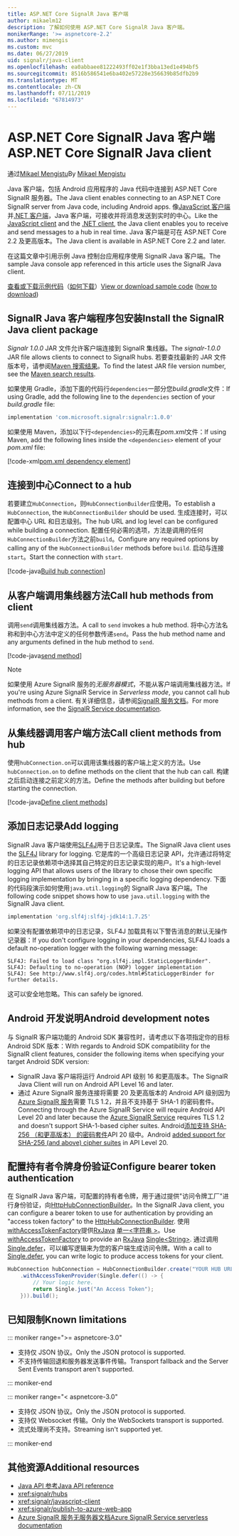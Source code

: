 ```yaml
---
title: ASP.NET Core SignalR Java 客户端
author: mikaelm12
description: 了解如何使用 ASP.NET Core SignalR Java 客户端。
monikerRange: '>= aspnetcore-2.2'
ms.author: mimengis
ms.custom: mvc
ms.date: 06/27/2019
uid: signalr/java-client
ms.openlocfilehash: ea0abbaee81222493ff02e1f3bba13ed1e494bf5
ms.sourcegitcommit: 8516b586541e6ba402e57228e356639b85dfb2b9
ms.translationtype: MT
ms.contentlocale: zh-CN
ms.lasthandoff: 07/11/2019
ms.locfileid: "67814973"
---
```

# <a name="aspnet-core-signalr-java-client"></a><span data-ttu-id="fad5f-103">ASP.NET Core SignalR Java 客户端</span><span class="sxs-lookup"><span data-stu-id="fad5f-103">ASP.NET Core SignalR Java client</span></span>

<span data-ttu-id="fad5f-104">通过[Mikael Mengistu](https://twitter.com/MikaelM_12)</span><span class="sxs-lookup"><span data-stu-id="fad5f-104">By [Mikael Mengistu](https://twitter.com/MikaelM_12)</span></span>

<span data-ttu-id="fad5f-105">Java 客户端，包括 Android 应用程序的 Java 代码中连接到 ASP.NET Core SignalR 服务器。</span><span class="sxs-lookup"><span data-stu-id="fad5f-105">The Java client enables connecting to an ASP.NET Core SignalR server from Java code, including Android apps.</span></span> <span data-ttu-id="fad5f-106">像[JavaScript 客户端](xref:signalr/javascript-client)并[.NET 客户端](xref:signalr/dotnet-client)，Java 客户端，可接收并将消息发送到实时的中心。</span><span class="sxs-lookup"><span data-stu-id="fad5f-106">Like the [JavaScript client](xref:signalr/javascript-client) and the [.NET client](xref:signalr/dotnet-client), the Java client enables you to receive and send messages to a hub in real time.</span></span> <span data-ttu-id="fad5f-107">Java 客户端是可在 ASP.NET Core 2.2 及更高版本。</span><span class="sxs-lookup"><span data-stu-id="fad5f-107">The Java client is available in ASP.NET Core 2.2 and later.</span></span>

<span data-ttu-id="fad5f-108">在这篇文章中引用示例 Java 控制台应用程序使用 SignalR Java 客户端。</span><span class="sxs-lookup"><span data-stu-id="fad5f-108">The sample Java console app referenced in this article uses the SignalR Java client.</span></span>

<span data-ttu-id="fad5f-109">[查看或下载示例代码](https://github.com/aspnet/AspNetCore.Docs/tree/master/aspnetcore/signalr/java-client/sample)（[如何下载](xref:index#how-to-download-a-sample)）</span><span class="sxs-lookup"><span data-stu-id="fad5f-109">[View or download sample code](https://github.com/aspnet/AspNetCore.Docs/tree/master/aspnetcore/signalr/java-client/sample) ([how to download](xref:index#how-to-download-a-sample))</span></span>

## <a name="install-the-signalr-java-client-package"></a><span data-ttu-id="fad5f-110">SignalR Java 客户端程序包安装</span><span class="sxs-lookup"><span data-stu-id="fad5f-110">Install the SignalR Java client package</span></span>

<span data-ttu-id="fad5f-111">*Signalr 1.0.0* JAR 文件允许客户端连接到 SignalR 集线器。</span><span class="sxs-lookup"><span data-stu-id="fad5f-111">The *signalr-1.0.0* JAR file allows clients to connect to SignalR hubs.</span></span> <span data-ttu-id="fad5f-112">若要查找最新的 JAR 文件版本号，请参阅[Maven 搜索结果](https://search.maven.org/search?q=g:com.microsoft.signalr%20AND%20a:signalr)。</span><span class="sxs-lookup"><span data-stu-id="fad5f-112">To find the latest JAR file version number, see the [Maven search results](https://search.maven.org/search?q=g:com.microsoft.signalr%20AND%20a:signalr).</span></span>

<span data-ttu-id="fad5f-113">如果使用 Gradle，添加下面的代码行`dependencies`一部分您*build.gradle*文件：</span><span class="sxs-lookup"><span data-stu-id="fad5f-113">If using Gradle, add the following line to the `dependencies` section of your *build.gradle* file:</span></span>

```gradle
implementation 'com.microsoft.signalr:signalr:1.0.0'
```

<span data-ttu-id="fad5f-114">如果使用 Maven，添加以下行`<dependencies>`的元素在*pom.xml*文件：</span><span class="sxs-lookup"><span data-stu-id="fad5f-114">If using Maven, add the following lines inside the `<dependencies>` element of your *pom.xml* file:</span></span>

[!code-xml[pom.xml dependency element](java-client/sample/pom.xml?name=snippet_dependencyElement)]

## <a name="connect-to-a-hub"></a><span data-ttu-id="fad5f-115">连接到中心</span><span class="sxs-lookup"><span data-stu-id="fad5f-115">Connect to a hub</span></span>

<span data-ttu-id="fad5f-116">若要建立`HubConnection`，则`HubConnectionBuilder`应使用。</span><span class="sxs-lookup"><span data-stu-id="fad5f-116">To establish a `HubConnection`, the `HubConnectionBuilder` should be used.</span></span> <span data-ttu-id="fad5f-117">生成连接时，可以配置中心 URL 和日志级别。</span><span class="sxs-lookup"><span data-stu-id="fad5f-117">The hub URL and log level can be configured while building a connection.</span></span> <span data-ttu-id="fad5f-118">配置任何必需的选项，方法是调用的任何`HubConnectionBuilder`方法之前`build`。</span><span class="sxs-lookup"><span data-stu-id="fad5f-118">Configure any required options by calling any of the `HubConnectionBuilder` methods before `build`.</span></span> <span data-ttu-id="fad5f-119">启动与连接`start`。</span><span class="sxs-lookup"><span data-stu-id="fad5f-119">Start the connection with `start`.</span></span>

[!code-java[Build hub connection](java-client/sample/src/main/java/Chat.java?range=16-17)]

## <a name="call-hub-methods-from-client"></a><span data-ttu-id="fad5f-120">从客户端调用集线器方法</span><span class="sxs-lookup"><span data-stu-id="fad5f-120">Call hub methods from client</span></span>

<span data-ttu-id="fad5f-121">调用`send`调用集线器方法。</span><span class="sxs-lookup"><span data-stu-id="fad5f-121">A call to `send` invokes a hub method.</span></span> <span data-ttu-id="fad5f-122">将中心方法名称和到中心方法中定义的任何参数传递`send`。</span><span class="sxs-lookup"><span data-stu-id="fad5f-122">Pass the hub method name and any arguments defined in the hub method to `send`.</span></span>

[!code-java[send method](java-client/sample/src/main/java/Chat.java?range=28)]

> [!NOTE]
> <span data-ttu-id="fad5f-123">如果使用 Azure SignalR 服务的*无服务器模式*，不能从客户端调用集线器方法。</span><span class="sxs-lookup"><span data-stu-id="fad5f-123">If you're using Azure SignalR Service in *Serverless mode*, you cannot call hub methods from a client.</span></span> <span data-ttu-id="fad5f-124">有关详细信息，请参阅[SignalR 服务文档](/azure/azure-signalr/signalr-concept-serverless-development-config)。</span><span class="sxs-lookup"><span data-stu-id="fad5f-124">For more information, see the [SignalR Service documentation](/azure/azure-signalr/signalr-concept-serverless-development-config).</span></span>

## <a name="call-client-methods-from-hub"></a><span data-ttu-id="fad5f-125">从集线器调用客户端方法</span><span class="sxs-lookup"><span data-stu-id="fad5f-125">Call client methods from hub</span></span>

<span data-ttu-id="fad5f-126">使用`hubConnection.on`可以调用该集线器的客户端上定义的方法。</span><span class="sxs-lookup"><span data-stu-id="fad5f-126">Use `hubConnection.on` to define methods on the client that the hub can call.</span></span> <span data-ttu-id="fad5f-127">构建之后启动连接之前定义的方法。</span><span class="sxs-lookup"><span data-stu-id="fad5f-127">Define the methods after building but before starting the connection.</span></span>

[!code-java[Define client methods](java-client/sample/src/main/java/Chat.java?range=19-21)]

## <a name="add-logging"></a><span data-ttu-id="fad5f-128">添加日志记录</span><span class="sxs-lookup"><span data-stu-id="fad5f-128">Add logging</span></span>

<span data-ttu-id="fad5f-129">SignalR Java 客户端使用[SLF4J](https://www.slf4j.org/)用于日志记录库。</span><span class="sxs-lookup"><span data-stu-id="fad5f-129">The SignalR Java client uses the [SLF4J](https://www.slf4j.org/) library for logging.</span></span> <span data-ttu-id="fad5f-130">它是库的一个高级日志记录 API，允许通过将特定的日志记录依赖项中选择其自己特定的日志记录实现的用户。</span><span class="sxs-lookup"><span data-stu-id="fad5f-130">It's a high-level logging API that allows users of the library to chose their own specific logging implementation by bringing in a specific logging dependency.</span></span> <span data-ttu-id="fad5f-131">下面的代码段演示如何使用`java.util.logging`的 SignalR Java 客户端。</span><span class="sxs-lookup"><span data-stu-id="fad5f-131">The following code snippet shows how to use `java.util.logging` with the SignalR Java client.</span></span>

```gradle
implementation 'org.slf4j:slf4j-jdk14:1.7.25'
```

<span data-ttu-id="fad5f-132">如果没有配置依赖项中的日志记录，SLF4J 加载具有以下警告消息的默认无操作记录器：</span><span class="sxs-lookup"><span data-stu-id="fad5f-132">If you don't configure logging in your dependencies, SLF4J loads a default no-operation logger with the following warning message:</span></span>

```
SLF4J: Failed to load class "org.slf4j.impl.StaticLoggerBinder".
SLF4J: Defaulting to no-operation (NOP) logger implementation
SLF4J: See http://www.slf4j.org/codes.html#StaticLoggerBinder for further details.
```

<span data-ttu-id="fad5f-133">这可以安全地忽略。</span><span class="sxs-lookup"><span data-stu-id="fad5f-133">This can safely be ignored.</span></span>

## <a name="android-development-notes"></a><span data-ttu-id="fad5f-134">Android 开发说明</span><span class="sxs-lookup"><span data-stu-id="fad5f-134">Android development notes</span></span>

<span data-ttu-id="fad5f-135">与 SignalR 客户端功能的 Android SDK 兼容性时，请考虑以下各项指定你的目标 Android SDK 版本：</span><span class="sxs-lookup"><span data-stu-id="fad5f-135">With regards to Android SDK compatibility for the SignalR client features, consider the following items when specifying your target Android SDK version:</span></span>

* <span data-ttu-id="fad5f-136">SignalR Java 客户端将运行 Android API 级别 16 和更高版本。</span><span class="sxs-lookup"><span data-stu-id="fad5f-136">The SignalR Java Client will run on Android API Level 16 and later.</span></span>
* <span data-ttu-id="fad5f-137">通过 Azure SignalR 服务连接将需要 20 及更高版本的 Android API 级别因为[Azure SignalR 服务](/azure/azure-signalr/signalr-overview)需要 TLS 1.2，并且不支持基于 SHA-1 的密码套件。</span><span class="sxs-lookup"><span data-stu-id="fad5f-137">Connecting through the Azure SignalR Service will require Android API Level 20 and later because the [Azure SignalR Service](/azure/azure-signalr/signalr-overview) requires TLS 1.2 and doesn't support SHA-1-based cipher suites.</span></span> <span data-ttu-id="fad5f-138">Android[添加支持 SHA-256 （和更高版本） 的密码套件](https://developer.android.com/reference/javax/net/ssl/SSLSocket)API 20 级中。</span><span class="sxs-lookup"><span data-stu-id="fad5f-138">Android [added support for SHA-256 (and above) cipher suites](https://developer.android.com/reference/javax/net/ssl/SSLSocket) in API Level 20.</span></span>

## <a name="configure-bearer-token-authentication"></a><span data-ttu-id="fad5f-139">配置持有者令牌身份验证</span><span class="sxs-lookup"><span data-stu-id="fad5f-139">Configure bearer token authentication</span></span>

<span data-ttu-id="fad5f-140">在 SignalR Java 客户端，可配置的持有者令牌，用于通过提供"访问令牌工厂"进行身份验证，向[HttpHubConnectionBuilder](/java/api/com.microsoft.signalr._http_hub_connection_builder?view=aspnet-signalr-java)。</span><span class="sxs-lookup"><span data-stu-id="fad5f-140">In the SignalR Java client, you can configure a bearer token to use for authentication by providing an "access token factory" to the [HttpHubConnectionBuilder](/java/api/com.microsoft.signalr._http_hub_connection_builder?view=aspnet-signalr-java).</span></span> <span data-ttu-id="fad5f-141">使用[withAccessTokenFactory](/java/api/com.microsoft.signalr._http_hub_connection_builder.withaccesstokenprovider?view=aspnet-signalr-java#com_microsoft_signalr__http_hub_connection_builder_withAccessTokenProvider_Single_String__)提供[RxJava](https://github.com/ReactiveX/RxJava) [单一\<字符串 >](https://reactivex.io/documentation/single.html)。</span><span class="sxs-lookup"><span data-stu-id="fad5f-141">Use [withAccessTokenFactory](/java/api/com.microsoft.signalr._http_hub_connection_builder.withaccesstokenprovider?view=aspnet-signalr-java#com_microsoft_signalr__http_hub_connection_builder_withAccessTokenProvider_Single_String__) to provide an [RxJava](https://github.com/ReactiveX/RxJava) [Single\<String>](https://reactivex.io/documentation/single.html).</span></span> <span data-ttu-id="fad5f-142">通过调用[Single.defer](https://reactivex.io/RxJava/javadoc/io/reactivex/Single.html#defer-java.util.concurrent.Callable-)，可以编写逻辑来为您的客户端生成访问令牌。</span><span class="sxs-lookup"><span data-stu-id="fad5f-142">With a call to [Single.defer](https://reactivex.io/RxJava/javadoc/io/reactivex/Single.html#defer-java.util.concurrent.Callable-), you can write logic to produce access tokens for your client.</span></span>

```java
HubConnection hubConnection = HubConnectionBuilder.create("YOUR HUB URL HERE")
    .withAccessTokenProvider(Single.defer(() -> {
        // Your logic here.
        return Single.just("An Access Token");
    })).build();
```

## <a name="known-limitations"></a><span data-ttu-id="fad5f-143">已知限制</span><span class="sxs-lookup"><span data-stu-id="fad5f-143">Known limitations</span></span>

::: moniker range=">= aspnetcore-3.0"

* <span data-ttu-id="fad5f-144">支持仅 JSON 协议。</span><span class="sxs-lookup"><span data-stu-id="fad5f-144">Only the JSON protocol is supported.</span></span>
* <span data-ttu-id="fad5f-145">不支持传输回退和服务器发送事件传输。</span><span class="sxs-lookup"><span data-stu-id="fad5f-145">Transport fallback and the Server Sent Events transport aren't supported.</span></span>

::: moniker-end

::: moniker range="< aspnetcore-3.0"

* <span data-ttu-id="fad5f-146">支持仅 JSON 协议。</span><span class="sxs-lookup"><span data-stu-id="fad5f-146">Only the JSON protocol is supported.</span></span>
* <span data-ttu-id="fad5f-147">支持仅 Websocket 传输。</span><span class="sxs-lookup"><span data-stu-id="fad5f-147">Only the WebSockets transport is supported.</span></span>
* <span data-ttu-id="fad5f-148">流式处理尚不支持。</span><span class="sxs-lookup"><span data-stu-id="fad5f-148">Streaming isn't supported yet.</span></span>

::: moniker-end

## <a name="additional-resources"></a><span data-ttu-id="fad5f-149">其他资源</span><span class="sxs-lookup"><span data-stu-id="fad5f-149">Additional resources</span></span>

* [<span data-ttu-id="fad5f-150">Java API 参考</span><span class="sxs-lookup"><span data-stu-id="fad5f-150">Java API reference</span></span>](/java/api/com.microsoft.signalr?view=aspnet-signalr-java)
* <xref:signalr/hubs>
* <xref:signalr/javascript-client>
* <xref:signalr/publish-to-azure-web-app>
* [<span data-ttu-id="fad5f-151">Azure SignalR 服务无服务器文档</span><span class="sxs-lookup"><span data-stu-id="fad5f-151">Azure SignalR Service serverless documentation</span></span>](/azure/azure-signalr/signalr-concept-serverless-development-config)

